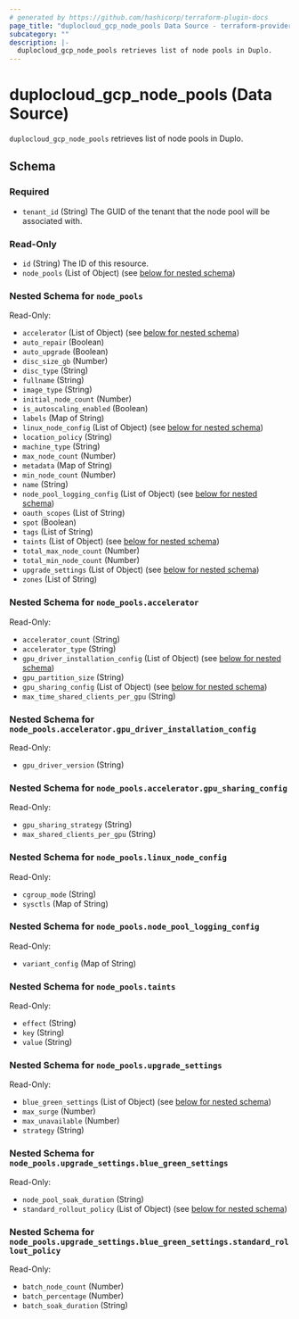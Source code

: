 ```yaml
---
# generated by https://github.com/hashicorp/terraform-plugin-docs
page_title: "duplocloud_gcp_node_pools Data Source - terraform-provider-duplocloud"
subcategory: ""
description: |-
  duplocloud_gcp_node_pools retrieves list of node pools in Duplo.
---
```


# duplocloud_gcp_node_pools (Data Source)

`duplocloud_gcp_node_pools` retrieves list of node pools in Duplo.



<!-- schema generated by tfplugindocs -->
## Schema

### Required

- `tenant_id` (String) The GUID of the tenant that the node pool will be associated with.

### Read-Only

- `id` (String) The ID of this resource.
- `node_pools` (List of Object) (see [below for nested schema](#nestedatt--node_pools))

<a id="nestedatt--node_pools"></a>
### Nested Schema for `node_pools`

Read-Only:

- `accelerator` (List of Object) (see [below for nested schema](#nestedobjatt--node_pools--accelerator))
- `auto_repair` (Boolean)
- `auto_upgrade` (Boolean)
- `disc_size_gb` (Number)
- `disc_type` (String)
- `fullname` (String)
- `image_type` (String)
- `initial_node_count` (Number)
- `is_autoscaling_enabled` (Boolean)
- `labels` (Map of String)
- `linux_node_config` (List of Object) (see [below for nested schema](#nestedobjatt--node_pools--linux_node_config))
- `location_policy` (String)
- `machine_type` (String)
- `max_node_count` (Number)
- `metadata` (Map of String)
- `min_node_count` (Number)
- `name` (String)
- `node_pool_logging_config` (List of Object) (see [below for nested schema](#nestedobjatt--node_pools--node_pool_logging_config))
- `oauth_scopes` (List of String)
- `spot` (Boolean)
- `tags` (List of String)
- `taints` (List of Object) (see [below for nested schema](#nestedobjatt--node_pools--taints))
- `total_max_node_count` (Number)
- `total_min_node_count` (Number)
- `upgrade_settings` (List of Object) (see [below for nested schema](#nestedobjatt--node_pools--upgrade_settings))
- `zones` (List of String)

<a id="nestedobjatt--node_pools--accelerator"></a>
### Nested Schema for `node_pools.accelerator`

Read-Only:

- `accelerator_count` (String)
- `accelerator_type` (String)
- `gpu_driver_installation_config` (List of Object) (see [below for nested schema](#nestedobjatt--node_pools--accelerator--gpu_driver_installation_config))
- `gpu_partition_size` (String)
- `gpu_sharing_config` (List of Object) (see [below for nested schema](#nestedobjatt--node_pools--accelerator--gpu_sharing_config))
- `max_time_shared_clients_per_gpu` (String)

<a id="nestedobjatt--node_pools--accelerator--gpu_driver_installation_config"></a>
### Nested Schema for `node_pools.accelerator.gpu_driver_installation_config`

Read-Only:

- `gpu_driver_version` (String)


<a id="nestedobjatt--node_pools--accelerator--gpu_sharing_config"></a>
### Nested Schema for `node_pools.accelerator.gpu_sharing_config`

Read-Only:

- `gpu_sharing_strategy` (String)
- `max_shared_clients_per_gpu` (String)



<a id="nestedobjatt--node_pools--linux_node_config"></a>
### Nested Schema for `node_pools.linux_node_config`

Read-Only:

- `cgroup_mode` (String)
- `sysctls` (Map of String)


<a id="nestedobjatt--node_pools--node_pool_logging_config"></a>
### Nested Schema for `node_pools.node_pool_logging_config`

Read-Only:

- `variant_config` (Map of String)


<a id="nestedobjatt--node_pools--taints"></a>
### Nested Schema for `node_pools.taints`

Read-Only:

- `effect` (String)
- `key` (String)
- `value` (String)


<a id="nestedobjatt--node_pools--upgrade_settings"></a>
### Nested Schema for `node_pools.upgrade_settings`

Read-Only:

- `blue_green_settings` (List of Object) (see [below for nested schema](#nestedobjatt--node_pools--upgrade_settings--blue_green_settings))
- `max_surge` (Number)
- `max_unavailable` (Number)
- `strategy` (String)

<a id="nestedobjatt--node_pools--upgrade_settings--blue_green_settings"></a>
### Nested Schema for `node_pools.upgrade_settings.blue_green_settings`

Read-Only:

- `node_pool_soak_duration` (String)
- `standard_rollout_policy` (List of Object) (see [below for nested schema](#nestedobjatt--node_pools--upgrade_settings--blue_green_settings--standard_rollout_policy))

<a id="nestedobjatt--node_pools--upgrade_settings--blue_green_settings--standard_rollout_policy"></a>
### Nested Schema for `node_pools.upgrade_settings.blue_green_settings.standard_rollout_policy`

Read-Only:

- `batch_node_count` (Number)
- `batch_percentage` (Number)
- `batch_soak_duration` (String)
